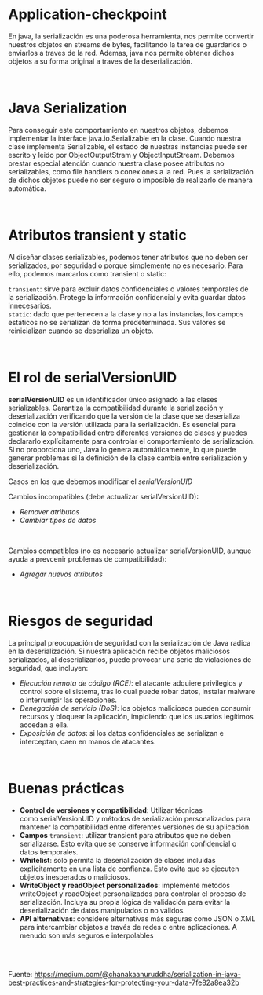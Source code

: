 # Application-checkpoint

En java, la serialización es una poderosa herramienta, nos permite convertir nuestros objetos en streams de bytes, facilitando la tarea de guardarlos o enviarlos a traves de la red. Ademas, java nos permite obtener dichos objetos a su forma original a traves de la deserialización.

<br>

# Java Serialization
Para conseguir este comportamiento en nuestros objetos, debemos implementar la interface java.io.Serializable en la clase. Cuando nuestra clase implementa Serializable, el estado de nuestras instancias puede ser escrito y leido por ObjectOutputStram y ObjectInputStream.
Debemos prestar especial atención cuando nuestra clase posee atributos no serializables, como file handlers o conexiones a la red. Pues la serialización de dichos objetos puede no ser seguro o imposible de realizarlo de manera automática.

<br>

# Atributos transient y static
Al diseñar clases serializables, podemos tener atributos que no deben ser serializados, por seguridad o porque simplemente no es necesario. Para ello, podemos marcarlos como transient o static:

`transient`: sirve para excluir datos confidenciales o valores temporales de la serialización. Protege la información confidencial y evita guardar datos innecesarios.
<br>
`static`: dado que pertenecen a la clase y no a las instancias, los campos estáticos no se serializan de forma predeterminada. Sus valores se reinicializan cuando se deserializa un objeto.

<br> 

# El rol de serialVersionUID
**serialVersionUID** es un identificador único asignado a las clases serializables. Garantiza la compatibilidad durante la serialización y deserialización verificando que la versión de la clase que se deserializa coincide con la versión utilizada para la serialización. 
Es esencial para gestionar la compatibilidad entre diferentes versiones de clases y puedes declararlo explícitamente para controlar el comportamiento de serialización. Si no proporciona uno, Java lo genera automáticamente, lo que puede generar problemas si la definición
de la clase cambia entre serialización y deserialización.

Casos en los que debemos modificar el *serialVersionUID*

Cambios incompatibles (debe actualizar serialVersionUID):
* *Remover atributos*
* *Cambiar tipos de datos*
<br>

Cambios compatibles (no es necesario actualizar serialVersionUID, aunque ayuda a prevcenir problemas de compatibilidad):
* *Agregar nuevos atributos*

<br>

# Riesgos de seguridad

La principal preocupación de seguridad con la serialización de Java radica en la deserialización. Si nuestra aplicación recibe objetos maliciosos serializados, al deserializarlos, puede provocar una serie de violaciones de seguridad, que incluyen:

* *Ejecución remota de código (RCE)*: el atacante adquiere privilegios y control sobre el sistema, tras lo cual puede robar datos, instalar malware o interrumpir las operaciones.
* *Denegación de servicio (DoS)*: los objetos maliciosos pueden consumir recursos y bloquear la aplicación, impidiendo que los usuarios legítimos accedan a ella.
* *Exposición de datos*: si los datos confidenciales se serializan e interceptan, caen en manos de atacantes.

<br>

# Buenas prácticas

* **Control de versiones y compatibilidad**: Utilizar técnicas como serialVersionUID y métodos de serialización personalizados para mantener la compatibilidad entre diferentes versiones de su aplicación.
* **Campos** `transient`: utilizar transient para atributos que no deben serializarse. Esto evita que se conserve información confidencial o datos temporales.
* **Whitelist**: solo permita la deserialización de clases incluidas explícitamente en una lista de confianza. Esto evita que se ejecuten objetos inesperados o maliciosos.
* **WriteObject y readObject personalizados**: implemente métodos writeObject y readObject personalizados para controlar el proceso de serialización. Incluya su propia lógica de validación para evitar la deserialización de datos manipulados o no válidos.
* **API alternativas**: considere alternativas más seguras como JSON o XML para intercambiar objetos a través de redes o entre aplicaciones. A menudo son más seguros e interpolables

<br><br>

Fuente: https://medium.com/@chanakaanuruddha/serialization-in-java-best-practices-and-strategies-for-protecting-your-data-7fe82a8ea32b
